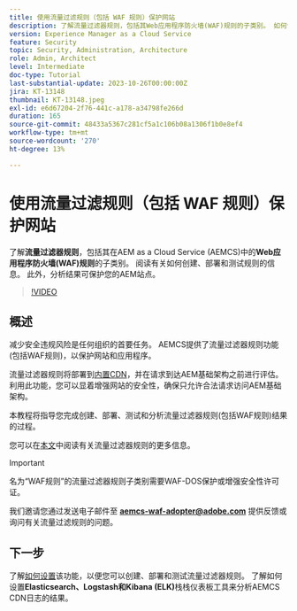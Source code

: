 ```yaml
---
title: 使用流量过滤规则（包括 WAF 规则）保护网站
description: 了解流量过滤器规则，包括其Web应用程序防火墙(WAF)规则的子类别。 如何创建、部署和测试规则。 此外，分析结果可保护您的AEM站点。
version: Experience Manager as a Cloud Service
feature: Security
topic: Security, Administration, Architecture
role: Admin, Architect
level: Intermediate
doc-type: Tutorial
last-substantial-update: 2023-10-26T00:00:00Z
jira: KT-13148
thumbnail: KT-13148.jpeg
exl-id: e6d67204-2f76-441c-a178-a34798fe266d
duration: 165
source-git-commit: 48433a5367c281cf5a1c106b08a1306f1b0e8ef4
workflow-type: tm+mt
source-wordcount: '270'
ht-degree: 13%

---
```


# 使用流量过滤规则（包括 WAF 规则）保护网站

了解&#x200B;**流量过滤器规则**，包括其在AEM as a Cloud Service (AEMCS)中的&#x200B;**Web应用程序防火墙(WAF)规则**&#x200B;的子类别。 阅读有关如何创建、部署和测试规则的信息。 此外，分析结果可保护您的AEM站点。

>[!VIDEO](https://video.tv.adobe.com/v/3425401?quality=12&learn=on)

## 概述

减少安全违规风险是任何组织的首要任务。 AEMCS提供了流量过滤器规则功能(包括WAF规则)，以保护网站和应用程序。

流量过滤器规则将部署到[内置CDN](https://experienceleague.adobe.com/docs/experience-manager-cloud-service/content/implementing/content-delivery/cdn.html?lang=zh-Hans)，并在请求到达AEM基础架构之前进行评估。 利用此功能，您可以显着增强网站的安全性，确保只允许合法请求访问AEM基础架构。

本教程将指导您完成创建、部署、测试和分析流量过滤器规则(包括WAF规则)结果的过程。

您可以在[本文](https://experienceleague.adobe.com/docs/experience-manager-cloud-service/content/security/traffic-filter-rules-including-waf.html?lang=zh-Hans)中阅读有关流量过滤器规则的更多信息。

>[!IMPORTANT]
>
> 名为“WAF规则”的流量过滤器规则子类别需要WAF-DOS保护或增强安全性许可证。

我们邀请您通过发送电子邮件至 **aemcs-waf-adopter@adobe.com** 提供反馈或询问有关流量过滤规则的问题。

## 下一步

了解[如何设置](./how-to-setup.md)该功能，以便您可以创建、部署和测试流量过滤器规则。 了解如何设置&#x200B;**Elasticsearch、Logstash和Kibana (ELK)**&#x200B;栈栈仪表板工具来分析AEMCS CDN日志的结果。


